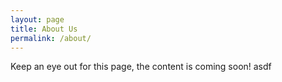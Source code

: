 ```yaml
---
layout: page
title: About Us
permalink: /about/
---
```


Keep an eye out for this page, the content is coming soon!
asdf